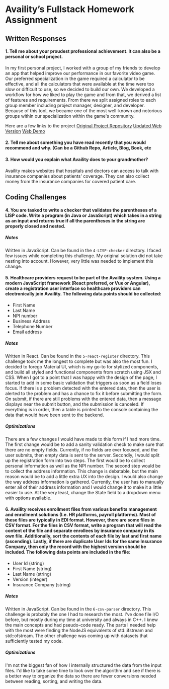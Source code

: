 # Availity’s Fullstack Homework Assignment

## Written Responses

#### 1. Tell me about your proudest professional achievement. It can also be a personal or school project.

In my first personal project, I worked with a group of my friends to develop an app that helped improve our performance in our favorite video game. Our preferred specialization in the game required a calculator to be effective, and all the calculators that were available at the time were too slow or difficult to use, so we decided to build our own. We developed a workflow for how we liked to play the game and from that, we derived a list of features and requirements. From there we split assigned roles to each group member including project manager, designer, and developer. Because of this tool, we became one of the most well-known and notorious groups within our specialization within the game's community.

Here are a few links to the project
[Original Project Repository](https://github.com/geosheehan/ArtilleryStrike)
[Updated Web Version](https://github.com/geosheehan/web-artillery-strike)
[Web Demo](https://artillery-strike.netlify.app/)

#### 2. Tell me about something you have read recently that you would recommend and why. (Can be a Github Repo, Article, Blog, Book, etc

#### 3. How would you explain what Availity does to your grandmother?

Availity makes websites that hospitals and doctors can access to talk with insurance companies about patients' coverage. They can also collect money from the insurance companies for covered patient care.

## Coding Challenges

#### 4. You are tasked to write a checker that validates the parentheses of a LISP code. Write a program (in Java or JavaScript) which takes in a string as an input and returns true if all the parentheses in the string are properly closed and nested.

##### Notes

Written in JavaScript. Can be found in the `4-LISP-checker` directory.
I faced few issues while completing this challenge. My original solution did not take nesting into account. However, very little was needed to implement this change.

#### 5. Healthcare providers request to be part of the Availity system. Using a modern JavaScript framework (React preferred, or Vue or Angular), create a registration user interface so healthcare providers can electronically join Availity. The following data points should be collected:

-  First Name
-  Last Name
-  NPI number
-  Business Address
-  Telephone Number
-  Email address

##### Notes

Written in React. Can be found in the `5-react-register` directory.
This challenge took me the longest to complete but was also the most fun. I decided to forego Material UI, which is my go-to for stylized components, and build all styled and functional components from scratch using JSX and CSS.
When I got to a point that I was happy with the design of the page, I started to add in some basic validation that triggers as soon as a field loses focus. If there is a problem detected with the entered data, then the user is alerted to the problem and has a chance to fix it before submitting the form.
On submit, if there are still problems with the entered data, then a message displays near the submit button, and the submission is canceled. If everything is in order, then a table is printed to the console containing the data that would have been sent to the backend.

##### Optimizations

There are a few changes I would have made to this form if I had more time.
The first change would be to add a sanity validation check to make sure that there are no empty fields. Currently, if no fields are ever focused, and the user submits, then empty data is sent to the server.
Secondly, I would split up the registration form into two steps. The first would be to collect personal information as well as the NPI number. The second step would be to collect the address information. This change is debatable, but the main reason would be to add a little extra UX into the design.
I would also change the way address information is gathered. Currently, the user has to manually enter all of their address information and I would change it to make it a little easier to use. At the very least, change the State field to a dropdown menu with options available.

#### 6. Availity receives enrollment files from various benefits management and enrollment solutions (I.e. HR platforms, payroll platforms). Most of these files are typically in EDI format. However, there are some files in CSV format. For the files in CSV format, write a program that will read the content of the file and separate enrollees by insurance company in its own file. Additionally, sort the contents of each file by last and first name (ascending). Lastly, if there are duplicate User Ids for the same Insurance Company, then only the record with the highest version should be included. The following data points are included in the file:

-  User Id (string)
-  First Name (string)
-  Last Name (string)
-  Version (integer)
-  Insurance Company (string)

##### Notes

Written in JavaScript. Can be found in the `6-csv-parser` directory.
This challenge is probably the one I had to research the most. I've done file I/O before, but mostly during my time at university and always in C++. I knew the main concepts and had pseudo-code ready. The parts I needed help with the most were finding the NodeJS equivalents of std::ifstream and std::ofstream. The other challenge was coming up with datasets that sufficiently tested my code.

##### Optimizations

I'm not the biggest fan of how I internally structured the data from the input files. I'd like to take some time to look over the algorithm and see if there is a better way to organize the data so there are fewer conversions needed between reading, sorting, and writing the data.
